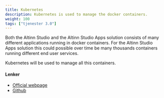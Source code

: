```yaml
---
title: Kubernetes
description: Kubernetes is used to manage the docker containers. 
weight: 100
tags: ["tjenester 3.0"]
---
```


Both the Altinn Studio and the Altinn Studio Apps solution consists of many different applications 
running in docker containers. For the Altinn Studio Apps solution this could possible
over time be many thousands containers running different end user services. 

Kubernetes will be used to manage all this containers. 


#### Lenker
- [Official webpage](https://kubernetes.io/)  
- [Github](https://github.com/kubernetes)  
